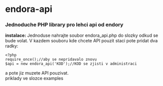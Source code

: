 # endora-api
### Jednoduche PHP library pro lehci api od endory

<b>instalace:</b>
Jednoduse nahrajte soubor endora_api.php do slozky odkud se bude volat.
V kazdem souboru kde chcete API pouzit staci pote pridat dva radky:
<pre><code>&lt;?php&#10;require_once();//aby se nepridavalo znovu&#10;$api = new endora_api('KOD');//KOD se zjisti v administraci
</code></pre>
a pote jiz muzete API pouzivat.
<br/>priklady ve slozce examples
